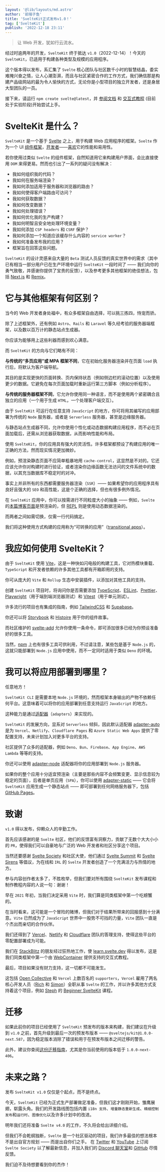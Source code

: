 ```yaml
---
layout: '@lib/layouts/md.astro'
author: '前端子鱼'
title: 'SvelteKit正式发布v1.0！'
tag: ['SvelteKit']
publish: '2022-12-18 23:11'
---
```


> 让 Web 开发，犹如行云流水。

经过时逾两年的开发，`SvelteKit` 终于抵达 `v1.0`（2022-12-14）！今天的 `SvelteKit`，已适用于构建各种类型及规模的应用程序。

这个版本得以发布，系汇集了 `Svelte` 核心团队与社区数千小时的智慧结晶，委实难掩兴奋之情，让人心潮澎湃，而且与社区紧密合作的工作方式，我们确信那是构建产品级网站的最为令人愉快的方式，无论你是小型项目的独立开发者，还是身居大型团队的一员。

接下来，请运行 `npm create svelte@latest`，并 [参阅文档](https://kit.svelte.dev/docs) 和 [交互式教程](https://learn.svelte.dev/) (目前处于实验阶段)开始尝试上手。

# SvelteKit 是什么？

`SvelteKit` 是一个基于 [Svelte](https://svelte.dev/) 之上，用于构建 Web 应用程序的框架。`Svelte` 作为一个 UI [组件框架](https://insights.stackoverflow.com/survey/2021#section-most-loved-dreaded-and-wanted-web-frameworks)，[开发者](https://2021.stateofjs.com/en-US/libraries/front-end-frameworks/)——[喜欢](https://twitter.com/Rich_Harris/status/1589675637195042817)它的性能和易用性。

若你使用过类似 `Svelte` 的组件框架，自然知道用它来构建用户界面，会比直接使用 `DOM` 来得更易。然而也引出了一系列的疑问没有解决：

- 我如何组织我的代码？
- 我如何在服务端渲染？
- 我如何添加适用于服务器和浏览器的路由？
- 我如何使得客户端路由可访问？
- 我如何获取数据？
- 我如何改变数据？
- 我如何处理错误？
- 我如何优化我的生产构建？
- 我如何明智且安全地处理环境变量？
- 我如何添加 `CSP headers` 和 `CSRF` 保护？
- 我如何添加一个知道应该缓存什么内容的 `service worker`？
- 我如何准备发布我的应用？
- 框架旨在回答这些问题。

`SvelteKit` 的设计灵感来自大量的 `Beta` 测试人员反馈的真实世界中的需求（其中已有相当一部分用户已在生产环境中运行 `SvelteKit` 一段时间了 —— 我们向你的勇气致敬，并感谢你提供了宝贵的反馈），以及参考更多其他框架的绝佳想法，包括 [Next.js](https://nextjs.org/) 和 [Remix](https://remix.run/)。

# 它与其他框架有何区别？

当今的 Web 开发者身处福中，有众多框架自由选择，可以挑三拣四，恃宠而骄。

除了上述框架外，还有例如 `Astro`、`Rails` 和 `Laravel` 等久经考验的服务器端框架，以及数以百万计的静态站点生成器。

你应该为能够用上这些利器而感到欢心满意。

而 `SvelteKit` 的方向与它们略有不同：

**与传统的“多页应用”或 MPA 框架不同**，它在初始化服务器渲染并在页面 `load` 执行后，将默认为客户端导航。

其目的是实现更快的页面转换、页内保持状态（例如侧边栏的滚动位置）以及使用更少的数据。它避免在每次页面加载时重新运行第三方脚本（例如分析程序）。

**与传统的服务器框架不同**，它允许你使用同一种语言，而不是使用两个紧密耦合且独立的应用（一个用于生成 `HTML`，一个处理客户端交互）。

由于 `SvelteKit` 可运行在任意支持 `JavaScript` 的地方，你可将用其编写的应用部署为传统的 `Node` 服务器，或者是 `Serverless` 服务器，甚至是边缘服务器。

与静态站点生成器不同，允许你使用个性化或动态数据构建应用程序，而不必在页面加载后，还需从浏览器获取数据，从而影响性能和布局。

使用 `SvelteKit`，你的应用具有强大的灵活性。许多框架都预设了构建应用的唯一正确的方法，然而现实情况更加微妙。

例如，预渲染静态页面不应简单粗暴地用 `cache-control`，这显然是不对的。它还应该允许你对构建时进行验证，或者渲染你边缘函数无法访问的文件系统中的数据，以其充当数据库不稳定时的对冲。

事实上并非所有的东西都需要服务器渲染（`SSR`）—— 如果希望你的应用程序具有良好且强大的 `SEO` 和高性能，这是个正确的选择，但也有很多例外情况。

在 `SvelteKit` 应用中，你可以按需进行不同粒度大小的抽象 —— 例如，`Svelte` 的[本篇博客页面](https://svelte.dev/blog/announcing-sveltekit-1.0)是预渲染的，但 [REPL](https://svelte.dev/repl) 则是使用动态数据渲染的。

而两者之间如需切换，仅需一行代码搞定。

我们将这种使用方式构建的应用称为“可转换的应用”（[transitional apps](https://www.youtube.com/watch?v=860d8usGC0o)）。

# 我应如何使用 SvelteKit？

由于 `SvelteKit` 使用 [Vite](https://vitejs.dev/)，这是一种快如闪电般的构建工具，它对热模块重载、`TypeScript` 和开发者依赖的许多其他工具都有开箱即用的支持。

你可从庞大的 `Vite` 和 `Rollup` 生态中安装插件，以添加对其他工具的支持。

创建 `SvelteKit` 项目时，将询问你是否需要添加 [TypeScript](https://www.typescriptlang.org/)、[ESLint](https://eslint.org/)、[Prettier](https://prettier.io/)、[Playwright](https://playwright.dev/)（用于端到端浏览器测试）和 [Vitest](https://vitest.dev/)（用于单元测试）。

许多流行的项目也有集成的指南，例如 [TailwindCSS](https://zhuanlan.zhihu.com/p/393582536) 和 [Supabase](https://supabase.com/docs/guides/getting-started/tutorials/with-sveltekit)。

你还可以将 [Storybook](https://github.com/storybookjs/storybook/blob/next/code/frameworks/sveltekit/README.md) 和 [Histoire](https://histoire.dev/guide/svelte3/getting-started.html) 用于你的组件故事。

而社区维护的 [svelte-add](https://github.com/svelte-add/svelte-add) 允许你使用一条命令，即可添加很多已经为你预设准备好的很多工具。

当然，[npm](https://npmjs.com/) 上也有很多工具可供利用，不过请注意，某些包是基于 `Node.js` 的，这就只能部署到 `Node.js` 应用中使用，而不一定同时适用于类似 `Deno` 的环境。

# 我可以将应用部署到哪里？

任意地方！

`SvelteKit CLI` 是需要本地 `Node.js` 环境的，然而框架本身输出的产物不依赖任何平台。这意味着可以将你的应用部署到任意支持运行 `JavaScript` 的地方。

这种能力是通过[适配器](https://kit.svelte.dev/docs/adapters)（`adapters`）来实现的。

`SvelteKit` 的发展方向，显系对 `Serverless` 倾斜，因此默认适配器 [adapter-auto](https://github.com/sveltejs/kit/tree/master/packages/adapter-auto) 是为 `Vercel`、`Netlify`、`Cloudflare Pages` 和 `Azure Static Web Apps` 提供了零配置支持，未来计划加入对更多平台的支持。

社区提供了众多的适配器，例如 `Deno`、`Bun`、`Firebase`、`App Engine`、`AWS Lambda` 等等的支持。

你还可以使用 [adapter-node](https://github.com/sveltejs/kit/tree/master/packages/adapter-node) 适配器将你的应用部署到 `Node.js` 服务器。

如果你的整个应用十分适宜预渲染（主要是那些内容不会频繁变更、显示信息较为稳定的页面），后者是单页应用（`SPA`），你可以使用 [adapter-static](https://github.com/sveltejs/kit/tree/master/packages/adapter-static) —— 它会将 `SvelteKit` 应用生成一个静态站点 —— 即可部署到任何网络服务器下，包括 [GitHub Pages](https://pages.github.com/)。

# 致谢

`v1.0` 得以发布，仰赖众人的辛勤工作。

首先应该感谢的是 `Svelte` 社区，他们的反馈富有洞察力，贡献了无数个大大小小的 `PR`，使得我们可以自豪地与广泛的 Web 开发者和社区分享这个项目。

当然还要感谢 [Svelte Society](https://sveltesociety.dev/) 和社区大使，他们通过 [Svelte Summit](https://www.sveltesummit.com/) 和 [Svelte Sirens](https://sveltesirens.dev/) 等倡议，为在线和 `IRL` 的 `Svelte` 开发者创造了一个充满活力与热情的地方。

参与内容创作者太多了，不胜枚举，但我们要对所有围绕 `SvelteKit` 发布课程和制作教程内容的人说一句：谢谢！

早在 `2021` 年初，当我们决定采用 `Vite` 时，我们算是同类框架中第一个吃螃蟹的。

在当时看来，这可能是一个冒险的赌博，但我们对于结果所带来的回报感到十分满意。`Vite` 已然成为了 `JavaScript` 世界中一股势不可挡的力量，`Vite` 团队一直是个杰出而亲切的合作伙伴。

我们还得到了 [Vercel](https://vercel.com/)、[Netlify](https://netlify.app/) 和 [Cloudflare](https://www.cloudflare.com/) 团队的答理支持，使得这些平台的零配置部署成为可能。

我们在 [StackBlitz](https://stackblitz.com/) 的朋友经过狂热地工作，使 [learn.svelte.dev](http://learn.svelte.dev/) 得以发布，这是我们同类框架中第一个由 [WebContainer](https://blog.stackblitz.com/posts/introducing-webcontainers/) 提供支持的交互式教程。

最后，项目如果没有财力支持，这一切都不可能发生。

这包括 [Open Collective](https://opencollective.com/svelte) 和 `Vercel` 上数百名的 `supporters`，`Vercel` 雇用了两名核心开发人员（[Rich](https://twitter.com/Rich_Harris/) 和 [Simon](https://twitter.com/dummdidumm_/)）全职从事 `Svelte` 的工作，并以许多其他方式支持着这个项目，例如 [Steph](https://twitter.com/steph_dietz_) 的 [Beginner SvelteKit](https://vercel.com/docs/beginner-sveltekit) 课程。

# 迁移

如果此前你的项目已经使用了 `SvelteKit` 预发布的版本来构建，我们建议在升级到 `v1.0` 之前，首先升级到最后一次的预发布版本 —— `@sveltejs/kit@1.0.0-next.587`，因为稳定版本消除了错误和用于在预发布版本之间迁移的警告。 

此外，建议你查阅[这份迁移指南](https://github.com/sveltejs/kit/discussions/5774)，尤其是你当前使用的版本低于 `1.0.0-next-406`。

# 未来之路？

发布 `SvelteKit v1.0` 仅仅是个起点，而不是终点。

今天，`SvelteKit` 已经为正式生产部署做足准备，但我们这才刚刚开始，雏鹰展翅，崭露头角。我们的开发路线图包括内置 `i18n 支持`、`增量静态重新生成`、`精细控制发布`和`运行时`、`图像优化`以及许多计划中的改进。

明年我们还将准备 `Svelte v4.0` 的工作，不久将会给出详细介绍。

但我们不会乾纲独断，`Svelte` 是一个社区驱动的项目，我们许多最佳的想法根本不是出自官方规划 —— 而是出自你们之手。
在 [Twitter](https://twitter.com/SvelteSociety) 和 [YouTube](https://youtube.com/sveltesociety) 上订阅 `Svelte Society` 以了解最新信息，并加入我们的 [Discord 聊天室](https://svelte.dev/chat)和 [GitHub](https://github.com/sveltejs) 尽情反馈。

我们迫不及待想要看到你的杰作！